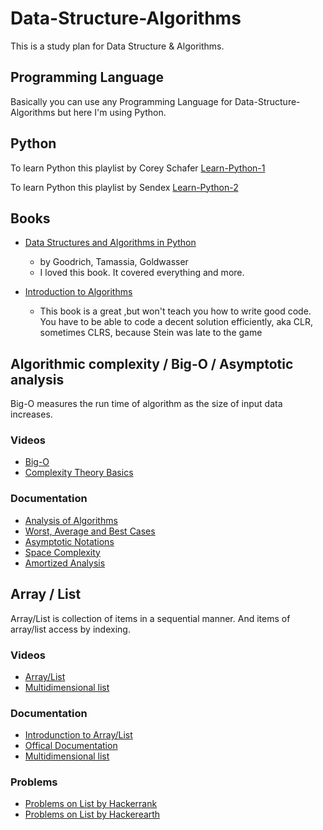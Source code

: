 # Data-Structure-Algorithms
This is a study plan for Data Structure &amp; Algorithms.

##

## Programming Language 
Basically you can use any Programming Language  for Data-Structure-Algorithms but here I'm using Python.

## Python
To learn Python this playlist by Corey Schafer [Learn-Python-1](https://www.youtube.com/watch?v=YYXdXT2l-Gg&list=PL-osiE80TeTt2d9bfVyTiXJA-UTHn6WwU)

To learn Python this playlist by Sendex [Learn-Python-2](https://www.youtube.com/playlist?list=PLQVvvaa0QuDe8XSftW-RAxdo6OmaeL85M)

## Books
- [Data Structures and Algorithms in Python](https://www.amazon.com/Structures-Algorithms-Python-Michael-Goodrich/dp/1118290275/)
    - by Goodrich, Tamassia, Goldwasser
    - I loved this book. It covered everything and more.
    
- [Introduction to Algorithms](https://www.amazon.com/Introduction-Algorithms-3rd-MIT-Press/dp/0262033844)
    - This book is a great ,but won't teach you how to write good code. You have to be able to code a decent solution efficiently, aka CLR, sometimes CLRS, because Stein was late to the game
    

## Algorithmic complexity / Big-O / Asymptotic analysis
Big-O measures the run time of algorithm as the size of input data increases.
### Videos
- [Big-O](https://www.youtube.com/watch?v=i5zKiVIhiS0)
- [Complexity Theory Basics](https://www.udemy.com/complexity-theory-basics/learn/v4/overview)
### Documentation
- [Analysis of Algorithms](https://www.geeksforgeeks.org/analysis-of-algorithms-set-1-asymptotic-analysis/)
- [Worst, Average and Best Cases](https://www.geeksforgeeks.org/analysis-of-algorithms-set-2-asymptotic-analysis/)
- [Asymptotic Notations](https://www.geeksforgeeks.org/analysis-of-algorithms-set-3asymptotic-notations/)
- [Space Complexity](https://www.geeksforgeeks.org/g-fact-86/)
- [Amortized Analysis ](https://www.geeksforgeeks.org/analysis-algorithm-set-5-amortized-analysis-introduction/)


## Array / List 
Array/List is collection of items in a sequential manner. And items of array/list access by indexing.
### Videos
- [Array/List](https://www.youtube.com/watch?v=HdFG8L1sajw&list=PL2_aWCzGMAwI3W_JlcBbtYTwiQSsOTa6P&index=3&t=0s)
- [Multidimensional list](https://www.youtube.com/watch?v=Go-FfGhxbSM&feature=youtu.be&list=PLQVvvaa0QuDe8XSftW-RAxdo6OmaeL85M)
### Documentation
- [Introdunction to Array/List](https://www.geeksforgeeks.org/introduction-to-arrays/)
- [Offical Documentation](https://docs.python.org/3/tutorial/datastructures.html)
- [Multidimensional list](https://www.hackerearth.com/practice/data-structures/arrays/multi-dimensional/tutorial/)
### Problems
- [Problems on List by Hackerrank](https://www.hackerrank.com/domains/data-structures/arrays)
- [Problems on List by Hackerearth](https://www.hackerearth.com/practice/data-structures/arrays/1-d/practice-problems/)

 
